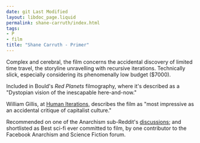 ```yaml
---
date: git Last Modified
layout: libdoc_page.liquid
permalink: shane-carruth/index.html
tags:
- P
- film
title: "Shane Carruth - Primer"
---
```


Complex and cerebral, the film concerns the accidental  discovery of limited time travel, the storyline unravelling with recursive  iterations. Technically slick, especially considering its phenomenally low  budget ($7000).

Included in Bould's _Red  Planets_ filmography, where it's described as a "Dystopian vision of the  inescapable here-and-now."

William Gillis, at <a href="http://humaniterations.net/2009/12/31/top-10-sf-films-of-the-decade/">Human Iterations</a>, describes the film as "most impressive as an accidental critique of capitalist culture."

Recommended on one of the Anarchism sub-Reddit's <a href="https://www.reddit.com/r/Anarchism/comments/1953qj/have_you_any_movie_recommendations_containing/"> discussions</a>; and shortlisted as Best sci-fi ever committed to film, by one  contributor to the Facebook Anarchism and Science Fiction forum.